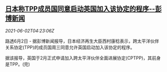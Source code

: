 <!--1622608263000-->
[日本称TPP成员国同意启动英国加入该协定的程序--彭博新闻](https://cn.reuters.com/article/japan-tpp-bloomberg-0602-wedn-idCNKCS2DE0A7)
------

<div><i>2021-06-02T04:23:06Z</i></div><p>路透6月2日 - 据彭博新闻报导，日本经济再生大臣西村康稔表示，跨太平洋伙伴关系协定(TPP)的成员国周三同意允许英国启动加入该协定的程序。</p><p>据该报导，英国于2月正式申请加入跨太平洋伙伴全面进展协定(CPTPP)，其前身是TPP。(完)</p>
